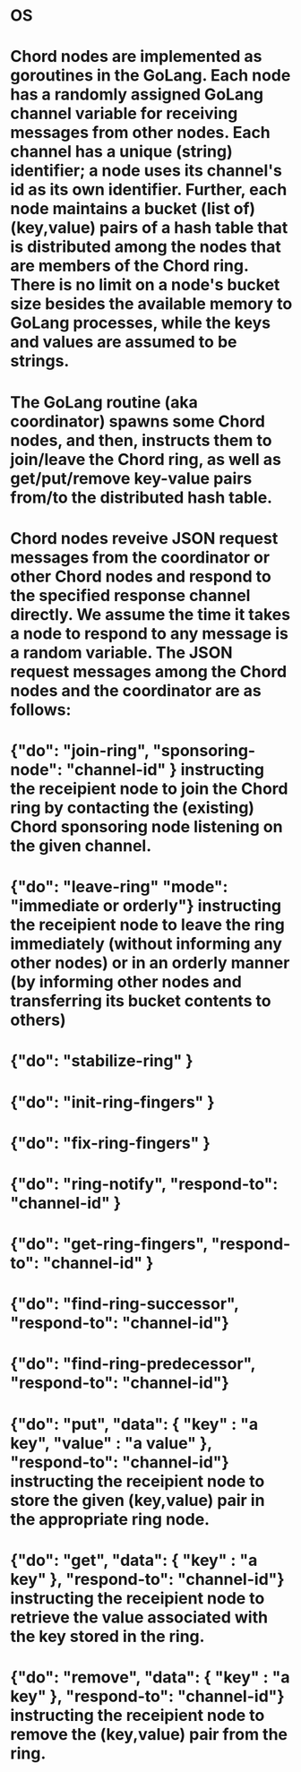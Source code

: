 # OS
# Chord nodes are implemented as goroutines in the GoLang. Each node has a randomly assigned GoLang channel variable for receiving messages from other nodes. Each channel has a unique (string) identifier; a node uses its channel's id as its own identifier. Further, each node maintains a bucket (list of) (key,value) pairs of a hash table that is distributed among the nodes that are members of the Chord ring. There is no limit on a node's bucket size besides the available memory to GoLang processes, while the keys and values are assumed to be strings. 
# The GoLang routine (aka coordinator) spawns some Chord nodes, and then, instructs them to join/leave the Chord ring, as well as get/put/remove key-value pairs from/to the distributed hash table.
# Chord nodes reveive JSON request messages from the coordinator or other Chord nodes and respond to the specified response channel directly. We assume the time it takes a node to respond to any message is a random variable. The JSON request messages among the Chord nodes and the coordinator are as follows:

# {"do": "join-ring", "sponsoring-node": "channel-id" } instructing the receipient node to join the Chord ring by contacting the (existing) Chord sponsoring node listening on the given channel.
# {"do": "leave-ring" "mode": "immediate or orderly"} instructing the receipient node to leave the ring immediately (without informing any other nodes) or in an orderly manner (by informing other nodes and transferring its bucket contents to others)
# {"do": "stabilize-ring" }
# {"do": "init-ring-fingers" }
# {"do": "fix-ring-fingers" }
# {"do": "ring-notify", "respond-to": "channel-id" }
# {"do": "get-ring-fingers", "respond-to": "channel-id" }
# {"do": "find-ring-successor", "respond-to": "channel-id"}
# {"do": "find-ring-predecessor", "respond-to": "channel-id"}
# {"do": "put", "data": { "key" : "a key", "value" : "a value" }, "respond-to": "channel-id"} instructing the receipient node to store the given (key,value) pair in the appropriate ring node.
# {"do": "get", "data": { "key" : "a key" }, "respond-to": "channel-id"} instructing the receipient node to retrieve the value associated with the key stored in the ring.
# {"do": "remove", "data": { "key" : "a key" }, "respond-to": "channel-id"} instructing the receipient node to remove the (key,value) pair from the ring.
